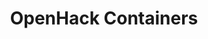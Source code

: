 ---
title: OpenHack Containers
organization: Microsoft OpenHack
location: Belgium
start: 2020-12-01
end: 2020-12-01
---